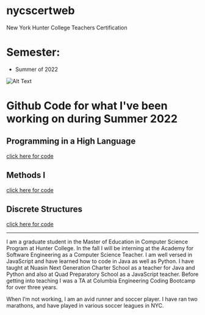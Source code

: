 # nycscertweb
New York Hunter College Teachers Certification 

# Semester: 
* Summer of 2022

![Alt Text](https://media.giphy.com/media/l0HlTy9x8FZo0XO1i/giphy.gif)

# Github Code for what I've been working on during Summer 2022

## Programming in a High Language 
[click here for code](https://github.com/hunter-teacher-cert/cohort-3-summer-work-hfung8/tree/master/programming)

## Methods I
[click here for code](https://github.com/hunter-teacher-cert/cohort-3-summer-work-hfung8/tree/master/methods)

## Discrete Structures
[click here for code](https://github.com/hunter-teacher-cert/cohort-3-summer-work-hfung8/tree/2ec673c8ba8c2a508d58ff618396864bf71ee431/ds)

---
I am a graduate student in the Master of Education in Computer Science Program at Hunter College. In the fall I will be interning at the Academy for Software Engineering as a Computer Science Teacher. I am well versed in JavaScript and have learned how to code in Java as well as Python. I have taught at Nuasin Next Generation Charter School as a teacher for Java and Python and also at Quad Preparatory School as a JavaScript teacher. Before getting into teaching I was a TA at Columbia Engineering Coding Bootcamp for over three years. 

When I’m not working, I am an avid runner and soccer player. I have ran two marathons, and have played in various soccer leagues in NYC.





